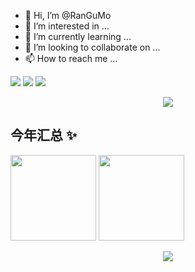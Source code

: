 - 👋 Hi, I’m @RanGuMo 
- 👀 I’m interested in ...
- 🌱 I’m currently learning ...
- 💞️ I’m looking to collaborate on ...
- 📫 How to reach me ...

<!---
18269269032/18269269032 is a ✨ special ✨ repository because its `README.md` (this file) appears on your GitHub profile.
You can click the Preview link to take a look at your changes.
--->
<span align="center"> <img src="https://img.shields.io/badge/-HTML5-E34F26?style=flat-square&logo=html5&logoColor=white" /> <img src="https://img.shields.io/badge/-CSS3-1572B6?style=flat-square&logo=css3" /> <img src="https://img.shields.io/badge/-JavaScript-oringe?style=flat-square&logo=javascript" /> </span>
<div align="center"> <img src="https://visitor-badge.glitch.me/badge?page_id=RanGuMo" /> </div>


## 今年汇总 ✨



<img align="" height="137px" src="https://github-readme-stats.vercel.app/api?username=RanGuMo&hide_title=true&hide_border=true&show_icons=true&include_all_commits=true&line_height=21&bg_color=0,EC6C6C,FFD479,FFFC79,73FA79&theme=graywhite&locale=cn" />   <img align="" height="137px" src="https://github-readme-stats.vercel.app/api/top-langs/?username=RanGuMo&hide_title=true&hide_border=true&layout=compact&bg_color=0,73FA79,73FDFF,D783FF&theme=graywhite&locale=cn" />




<div align="center"> <img src="https://github-profile-trophy.vercel.app/?username=RanGuMo" /> </div>
